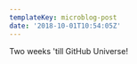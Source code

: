 ```yaml
---
templateKey: microblog-post
date: '2018-10-01T10:54:05Z'
---
```


Two weeks 'till GitHub Universe!

